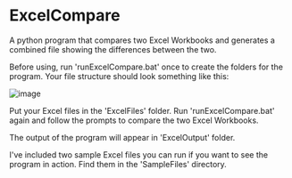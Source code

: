 # ExcelCompare
A python program that compares two Excel Workbooks and generates a combined file showing the differences between the two.

Before using, run 'runExcelCompare.bat' once to create the folders for the program. Your file structure should look something like this:

![image](https://github.com/user-attachments/assets/37dad2c2-448d-435d-8ef1-d1c5a8186f3b)


Put your Excel files in the 'ExcelFiles' folder. Run 'runExcelCompare.bat' again and follow the prompts to compare the two Excel Workbooks. 

The output of the program will appear in 'ExcelOutput' folder. 

I've included two sample Excel files you can run if you want to see the program in action. Find them in the 'SampleFiles' directory. 
